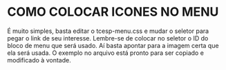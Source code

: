 COMO COLOCAR ICONES NO MENU
===========================

É muito simples, basta editar o tcesp-menu.css e mudar o seletor para pegar o link de seu interesse.
Lembre-se de colocar no seletor o ID do bloco de menu que será usado.
Aí basta apontar para a imagem certa que ela será usada.
O exemplo no arquivo está pronto para ser copiado e modificado à vontade.
